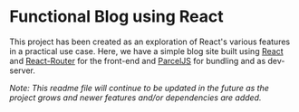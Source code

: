 # Functional Blog using React

This project has been created as an exploration of React's various features in a practical use case. Here, we have a simple blog site built using [React](https://reactjs.org/) and [React-Router](https://github.com/ReactTraining/react-router) for the front-end and [ParcelJS](https://parceljs.org/) for bundling and as dev-server.

_Note: This readme file will continue to be updated in the future as the project grows and newer features and/or dependencies are added._
